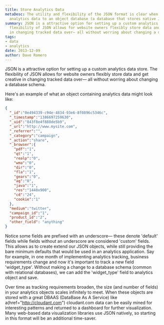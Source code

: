 ```yaml
---
title: Store Analytics Data
metaDesc: The utility and flexibility of the JSON format is clear when persisting
  analytics data to an object database (a database that stores native JSON)
summary: JSON is a attractive option for setting up a custom analytics data store.  The
  flexibility of JSON allows for website owners flexibly store data and get creative
  in changing tracked data over— all without worring about changing a database schema.
tags:
- data
- analytics
date: 2013-12-09
author: Dave Romero
---
```


JSON is a attractive option for setting up a custom analytics data store.  The flexibility of JSON allows for website owners flexibly store data and get creative in changing tracked data over— all without worring about changing a database schema.

Here's an example of what an object containing analytics data might look like: 

```json
{
  "_id":"0e494339-c94e-4834-93e6-8f0896c5346c",
  "_timestamp":"1386697259630",
  "_uid":"843f8e4f888de5b9",
  "_url":"http://www.mysite.com",
  "_referrer":"",
  "_category":"campaign",
  "_action":"share",
  "_browser":{
    "pdf":"1",
    "qt":"1",
    "realp":"0",
    "wma":"0",
    "dir":"0",
    "fla":"1",
    "gears":"0",
    "ag":"0",
    "java":"1",
    "res":"1440x900",
    "cd":"24",
    "cookie":"1"
  },
  "medium":"twitter",
  "campaign_id":"1",
  "product_id":"2",
  "other_field": "anything"
}
```

Notice some fields are prefixed with an underscore— these denote 'default' fields while fields without an underscore are considered 'custom' fields.  This allows as to create extend our JSON objects, while still providing the bare minimum defaults that would be used in an analytics application.  Say for example, in one month of implementing analytics tracking, business requirements change and now it's important to track a new field 'widget_type'.  Without making a change to a database schema (common with relational databases), we can add the 'widget_type' field to analytics object and save.  

Over time as tracking requirements broaden, the size (and number of fields) in your analytics objects scales infinitely to meet. When these objects are stored with a great DBAAS (DataBase As A Service) like 
  a(href="http://cloudant.com") cloudant.com 
  data can be easily mined for interesting patterns and returned to a dashboard for further visualization.  Many web-based data visualization libraries use JSON natively, so starting in this format will be an additional time-saver.
